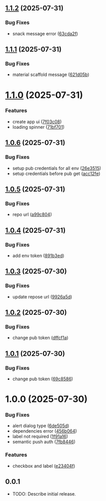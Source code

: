 ## [1.1.2](https://github.com/alpha-sow/alphasow-ui/compare/v1.1.1...v1.1.2) (2025-07-31)


### Bug Fixes

* snack message error ([63cda2f](https://github.com/alpha-sow/alphasow-ui/commit/63cda2fb3ebb5fb396f4a61b03d5590c5a1739fc))

## [1.1.1](https://github.com/alpha-sow/alphasow-ui/compare/v1.1.0...v1.1.1) (2025-07-31)


### Bug Fixes

* material scaffold message ([621d05b](https://github.com/alpha-sow/alphasow-ui/commit/621d05b7d94a6edcbba56aa3299017422c2470ed))

# [1.1.0](https://github.com/alpha-sow/alphasow-ui/compare/v1.0.6...v1.1.0) (2025-07-31)


### Features

* create app ui ([7f03c08](https://github.com/alpha-sow/alphasow-ui/commit/7f03c08c822f362b2580b180c1d37fa0afe071bb))
* loading spinner ([71bf701](https://github.com/alpha-sow/alphasow-ui/commit/71bf7011a74061f5362e61071626d8a723603331))

## [1.0.6](https://github.com/alpha-sow/alphasow-ui/compare/v1.0.5...v1.0.6) (2025-07-31)


### Bug Fixes

*  setup pub credentials for all env ([26e3515](https://github.com/alpha-sow/alphasow-ui/commit/26e3515f0c42e22ce4cc717d9a4e62ed3f5aa4ef))
* setup credentials before pub get ([acc12fe](https://github.com/alpha-sow/alphasow-ui/commit/acc12fe8eaacf12791d293621addd53c6c69d4a0))

## [1.0.5](https://github.com/alpha-sow/alphasow-ui/compare/v1.0.4...v1.0.5) (2025-07-31)


### Bug Fixes

* repo url ([a99c804](https://github.com/alpha-sow/alphasow-ui/commit/a99c8047bdfb1262de6c141a66c04626e5dba9d4))

## [1.0.4](https://github.com/alpha-sow/alphasow-ui/compare/v1.0.3...v1.0.4) (2025-07-31)


### Bug Fixes

* add env token ([891b3ed](https://github.com/alpha-sow/alphasow-ui/commit/891b3ed6da47927df109d101200dc44cadc69327))

## [1.0.3](https://github.com/alpha-sow/alphasow-ui/compare/v1.0.2...v1.0.3) (2025-07-30)


### Bug Fixes

* update repose url ([9926a5d](https://github.com/alpha-sow/alphasow-ui/commit/9926a5d6de006125751294e47df3d28ace5a557b))

## [1.0.2](https://github.com/alpha-sow/alphasow-ui/compare/v1.0.1...v1.0.2) (2025-07-30)


### Bug Fixes

* change pub token ([dffcf1a](https://github.com/alpha-sow/alphasow-ui/commit/dffcf1a27b7800c69e31236a1c0a25bc3a813bda))

## [1.0.1](https://github.com/alpha-sow/alphasow-ui/compare/v1.0.0...v1.0.1) (2025-07-30)


### Bug Fixes

* change pub token ([69c8586](https://github.com/alpha-sow/alphasow-ui/commit/69c8586c29d17f3687246bac6c98355a986a11f0))

# 1.0.0 (2025-07-30)


### Bug Fixes

* alert dialog type ([6de505d](https://github.com/alpha-sow/alphasow-ui/commit/6de505d973cbcdeeb0daa21e843be43c9e6760b2))
* dependencies error ([456b064](https://github.com/alpha-sow/alphasow-ui/commit/456b0643f8ba4e20b7b5f610540a497a8409ec9a))
* label not required ([1f91a16](https://github.com/alpha-sow/alphasow-ui/commit/1f91a160a594e5074392b6d2b8ad2c630d9c3363))
* semantic push auth ([7fb8446](https://github.com/alpha-sow/alphasow-ui/commit/7fb844657f8c31e3984689fba5e16ed5e87413ec))


### Features

* checkbox and label ([e23404f](https://github.com/alpha-sow/alphasow-ui/commit/e23404f81fff1549847b4c202702d28432c37230))

## 0.0.1

* TODO: Describe initial release.
